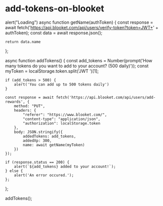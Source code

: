# add-tokens-on-blooket
alert("Loading")
async function getName(authToken) {
    const response = await fetch('https://api.blooket.com/api/users/verify-token?token=JWT+' + authToken);
    const data = await response.json();

    return data.name
};

async function addTokens() {
    const add_tokens = Number(prompt('How many tokens do you want to add to your account? (500 daily)'));
    const myToken = localStorage.token.split('JWT ')[1];

    if (add_tokens > 500) {
        alert('You can add up to 500 tokens daily')
    }

    const response = await fetch('https://api.blooket.com/api/users/add-rewards', {
        method: "PUT",
        headers: {
            "referer": "https://www.blooket.com/",
            "content-type": "application/json",
            "authorization": localStorage.token
        },
        body: JSON.stringify({
            addedTokens: add_tokens,
            addedXp: 300,
            name: await getName(myToken)
        })
    });

    if (response.status == 200) {
        alert(`${add_tokens} added to your account!`);
    } else {
        alert('An error occured.');
    };

};

addTokens();
